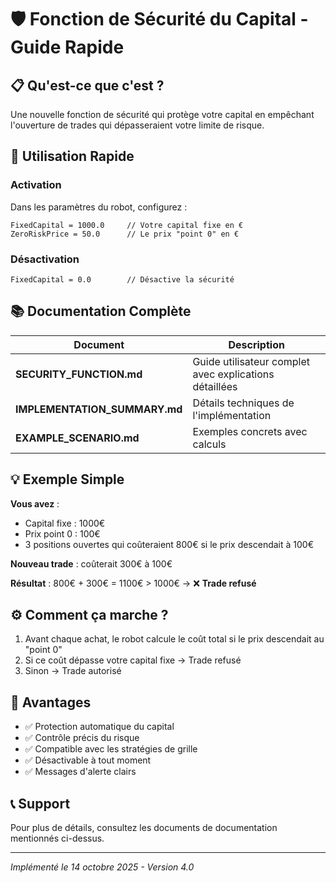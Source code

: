 # 🛡️ Fonction de Sécurité du Capital - Guide Rapide

## 📋 Qu'est-ce que c'est ?

Une nouvelle fonction de sécurité qui protège votre capital en empêchant l'ouverture de trades qui dépasseraient votre limite de risque.

## 🚀 Utilisation Rapide

### Activation

Dans les paramètres du robot, configurez :

```
FixedCapital = 1000.0     // Votre capital fixe en €
ZeroRiskPrice = 50.0      // Le prix "point 0" en €
```

### Désactivation

```
FixedCapital = 0.0        // Désactive la sécurité
```

## 📚 Documentation Complète

| Document | Description |
|----------|-------------|
| **SECURITY_FUNCTION.md** | Guide utilisateur complet avec explications détaillées |
| **IMPLEMENTATION_SUMMARY.md** | Détails techniques de l'implémentation |
| **EXAMPLE_SCENARIO.md** | Exemples concrets avec calculs |

## 💡 Exemple Simple

**Vous avez** :
- Capital fixe : 1000€
- Prix point 0 : 100€
- 3 positions ouvertes qui coûteraient 800€ si le prix descendait à 100€

**Nouveau trade** : coûterait 300€ à 100€

**Résultat** : 800€ + 300€ = 1100€ > 1000€ → ❌ **Trade refusé**

## ⚙️ Comment ça marche ?

1. Avant chaque achat, le robot calcule le coût total si le prix descendait au "point 0"
2. Si ce coût dépasse votre capital fixe → Trade refusé
3. Sinon → Trade autorisé

## 🎯 Avantages

- ✅ Protection automatique du capital
- ✅ Contrôle précis du risque
- ✅ Compatible avec les stratégies de grille
- ✅ Désactivable à tout moment
- ✅ Messages d'alerte clairs

## 📞 Support

Pour plus de détails, consultez les documents de documentation mentionnés ci-dessus.

---

*Implémenté le 14 octobre 2025 - Version 4.0*
